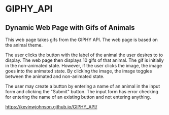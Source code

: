 # GIPHY_API
## Dynamic Web Page with Gifs of Animals

This web page takes gifs from the GIPHY API. The web page is based on
the animal theme.

The user clicks the button with the label of the animal the user desires
to to display. The web page then displays 10 gifs of that animal.
The gif is initially in the non-animated state. However, if the user clicks
the image, the image goes into the animated state. By clicking the image,
the image toggles between the animated and non-animated state.

The user may create a button by entering a name of an animal in the input
form and clicking the "Submit" button. The input form has error checking for
entering the name of an existing button and not entering anything.

https://kevinwjohnson.github.io/GIPHY_API/
